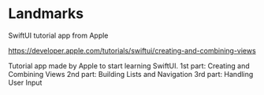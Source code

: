 # Landmarks
SwiftUI tutorial app from Apple

https://developer.apple.com/tutorials/swiftui/creating-and-combining-views

Tutorial app made by Apple to start learning SwiftUI.
1st part: Creating and Combining Views
2nd part: Building Lists and Navigation
3rd part: Handling User Input

